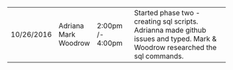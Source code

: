 <table>
<td>10/26/2016</td>
<td>Adriana<br />Mark<br />Woodrow</td>
<td>2:00pm /- 4:00pm</td>
<td>Started phase two - creating sql scripts.  Adrianna made github issues and typed.  Mark & Woodrow researched the sql commands.
</td>
</tr>
</table>
